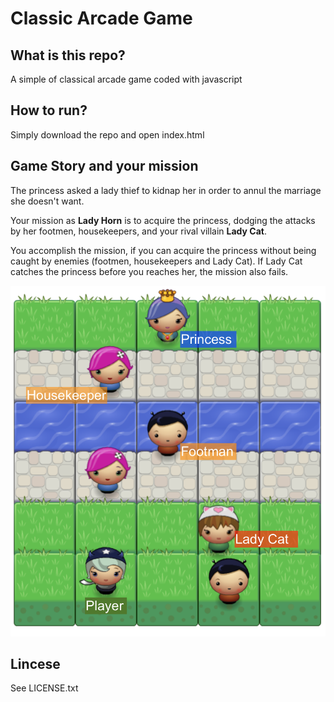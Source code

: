 # Classic Arcade Game


## What is this repo?

A simple of classical arcade game coded with javascript

## How to run?

Simply download the repo and open index.html

## Game Story and your mission

The princess asked a lady thief to kidnap her in order to annul the marriage she doesn't want.

Your mission as **Lady Horn** is to acquire the princess, dodging the attacks by her footmen, housekeepers, and your rival villain **Lady Cat**.

You accomplish the mission, if you can acquire the princess without being caught by enemies (footmen, housekeepers and Lady Cat). If Lady Cat catches the princess before you reaches her, the mission also fails.

![](images/screen.png)

## Lincese

See LICENSE.txt
